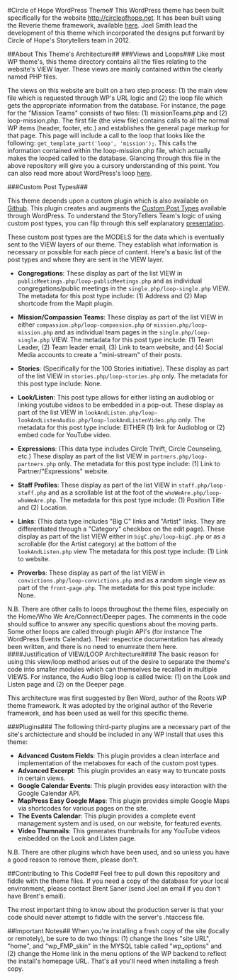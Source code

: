 #Circle of Hope WordPress Theme#
This WordPress theme has been built specifically for the website http://circleofhope.net. It has been built using the Reverie theme framework, available [here](http://themefortress.com/reverie/ "Reverie"). Joel Smith lead the development of this theme which incorporated the designs put forward by Circle of Hope's Storytellers team in 2012.

##About This Theme's Architecture##
###Views and Loops###
Like most WP theme's, this theme directory contains all the files relating to the website's VIEW layer. These views are mainly contained within the clearly named PHP files.

The views on this website are built on a two step process: (1) the main view file which is requested through WP's URL logic and (2) the loop file which gets the appropriate information from the database. For instance, the page for the "Mission Teams" consists of two files: (1) missionTeams.php and (2) loop-mission.php. The first file (the view file) contains calls to all the normal WP items (header, footer, etc.) and establishes the general page markup for that page. This page will include a call to the loop that looks like the following: `get_template_part('loop', 'mission');`. This calls the information contained within the loop-mission.php file, which actually makes the looped called to the database. Glancing through this file in the above repository will give you a cursory understanding of this point. You can also read more about WordPress's loop [here](http://codex.wordpress.org/The_Loop).

###Custom Post Types###

This theme depends upon a custom plugin which is also available on [Github](https://github.com/jsumnersmith/coh-plugins). This plugin creates and augments the [Custom Post Types](http://codex.wordpress.org/Post_Types) available through WordPress. To understand the StoryTellers Team's logic of using custom post types, you can flip through this self explanatory [presentation](https://docs.google.com/presentation/d/1J1VvJ3GwIA7sZ6S9EFaWxqFF0IKBc7ozbLGI6i1KHLA/pub?start=false&loop=false&delayms=3000).

These custom post types are the MODELS for the data which is eventually sent to the VIEW layers of our theme. They establish what information is necessary or possible for each piece of content. Here's a basic list of the post types and where they are sent in the VIEW layer.

- **Congregations**: These display as part of the list VIEW in `publicMeetings.php/loop-publicMeetings.php` and as individual congregations/public meetings in the `single.php/loop-single.php` VIEW. The metadata for this post type include: (1) Address and (2) Map shortcode from the Mapit plugin.

- **Mission/Compassion Teams**: These display as part of the list VIEW in either `compassion.php/loop-compassion.php` or `mission.php/loop-mission.php` and as individual team pages in the `single.php/loop-single.php` VIEW. The metadata for this post type include: (1) Team Leader, (2) Team leader email, (3) Link to team website, and (4) Social Media accounts to create a "mini-stream" of their posts.

- **Stories**: (Specifically for the 100 Stories initiative). These display as part of the list VIEW in `stories.php/loop-stories.php` only. The metadata for this post type include: None.

- **Look/Listen**: This post type allows for either listing an audioblog or linking youtube videos to be embedded in a pop-out. These display as part of the list VIEW in `lookAndListen.php/loop-lookAndListenAudio.php/loop-lookAndListenVideo.php` only. The metadata for this post type include: EITHER (1) link for Audioblog or (2) embed code for YouTube video.

- **Expressions**:  (This data type includes Circle Thrift, Circle Counseling, etc.) These display as part of the list VIEW in `partners.php/loop-partners.php` only. The metadata for this post type include: (1) Link to Partner/"Expressions" website.

- **Staff Profiles**: These display as part of the list VIEW in `staff.php/loop-staff.php` and as a scrollable list at the foot of the `whoWeAre.php/loop-whoWeAre.php`. The metadata for this post type include: (1) Position Title and (2) Location.

- **Links**: (This data type includes "Big C" links and "Artist" links. They are differentiated through a "Category" checkbox on the edit page). These display as part of the list VIEW either in `bigC.php/loop-bigC.php` or as a scrollable (for the Artist category) at the bottom of the `lookAndListen.php` view  The metadata for this post type include: (1) Link to website.

- **Proverbs**: These display as part of the list VIEW in `convictions.php/loop-convictions.php` and as a random single view as part of the `front-page.php`. The metadata for this post type include: None.

N.B. There are other calls to loops throughout the theme files, especially on the Home/Who We Are/Connect/Deeper pages. The comments in the code should suffice to answer any specific questions about the moving parts. Some other loops are called through plugin API's (for instance The WordPress Events Calendar). Their respectice documentation has already been written, and there is no need to enumrate them here.
####Justification of VIEW/LOOP Architecture####
The basic reason for using this view/loop method arises out of the desire to separate the theme's code into smaller modules which can themselves be recalled in multiple VIEWS. For instance, the Audio Blog loop is called twice: (1) on the Look and Listen page and (2) on the Deeper page.

This architecture was first suggested by Ben Word, author of the Roots WP theme framework. It was adopted by the original author of the Reverie framework, and has been used as well for this specific theme.

###Plugins###
The following third-party plugins are a necessary part of the site's archictecture and should be included in any WP install that uses this theme:

- **Advanced Custom Fields**: This plugin provides a clean interface and implementation of the metaboxes for each of the custom post types.
- **Advanced Excerpt**: This plugin provides an easy way to truncate posts in certain views.
- **Google Calendar Events**: This plugin provides easy interaction with the Google Calendar API.
- **MapPress Easy Google Maps**: This plugin provides simple Google Maps via shortcodes for various pages on the site.
- **The Events Calendar**: This plugin provides a complete event management system and is used, on our website, for featured events.
- **Video Thumnails**: This generates thumbnails for any YouTube videos embedded on the Look and Listen page.

N.B. There are other plugins which have been used, and so unless you have a good reason to remove them, please don't.

##Contributing to This Code##
Feel free to pull down this repository and fiddle with the theme files. If you need a copy of the database for your local environment, please contact Brent Saner (send Joel an email if you don't have Brent's email).

The most important thing to know about the production server is that your code should never attempt to fiddle with the server's .htaccess file.

##Important Notes##
When you're installing a fresh copy of the site (locally or remotely), be sure to do two things: (1) change the lines "site URL", "home", and "wp_FMP_skin" in the MYSQL table called "wp_options" and (2) change the Home link in the menu options of the WP backend to reflect the install's homepage URL. That's all you'll need when installing a fresh copy.
